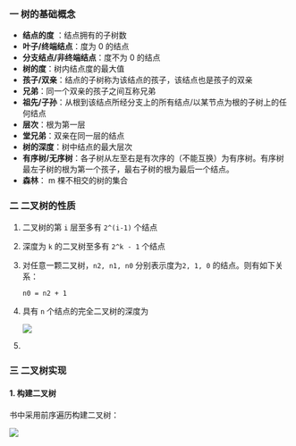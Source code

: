 ### 一 树的基础概念

- **结点的度** ：结点拥有的子树数
- **叶子/终端结点**：度为 0 的结点
- **分支结点/非终端结点**：度不为 0 的结点
- **树的度**：树内结点度的最大值
- **孩子/双亲**：结点的子树称为该结点的孩子，该结点也是孩子的双亲
- **兄弟**：同一个双亲的孩子之间互称兄弟
- **祖先/子孙**：从根到该结点所经分支上的所有结点/以某节点为根的子树上的任何结点
- **层次**：根为第一层
- **堂兄弟**：双亲在同一层的结点
- **树的深度**：树中结点的最大层次
- **有序树/无序树**：各子树从左至右是有次序的（不能互换）为有序树。有序树最左子树的根为第一个孩子，最右子树的根为最后一个结点。
- **森林**： m 棵不相交的树的集合



### 二 二叉树的性质

1. 二叉树的第 `i` 层至多有 `2^(i-1)` 个结点

2. 深度为 `k` 的二叉树至多有 `2^k - 1` 个结点

3. 对任意一颗二叉树，`n2, n1, n0` 分别表示度为`2, 1, 0` 的结点。则有如下关系：

   `n0 = n2 + 1` 

4. 具有 `n` 个结点的完全二叉树的深度为 

   ![](https://hairrrrr.github.io/assets/2020-12-24-1.png)

5. 



### 三 二叉树实现

#### 1. 构建二叉树

书中采用前序遍历构建二叉树：

![](https://hairrrrr.github.io/assets/2020-12-24-2.png)















